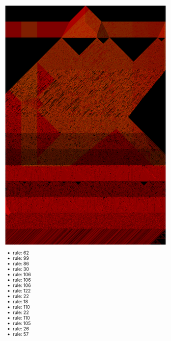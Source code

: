 ![photo](./output.png) 
 * rule: 62
* rule: 99
* rule: 86
* rule: 30
* rule: 106
* rule: 106
* rule: 106
* rule: 122
* rule: 22
* rule: 18
* rule: 110
* rule: 22
* rule: 110
* rule: 105
* rule: 26
* rule: 57
